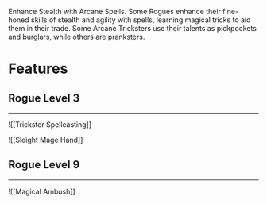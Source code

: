 Enhance Stealth with Arcane Spells. Some Rogues enhance their fine-honed skills of stealth and agility with spells, learning magical tricks to aid them in their trade. Some Arcane Tricksters use their talents as pickpockets and burglars, while others are pranksters.
# Features
## Rogue Level 3
---
![[Trickster Spellcasting]]

![[Sleight Mage Hand]]
## Rogue Level 9
---
![[Magical Ambush]]
